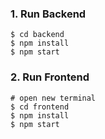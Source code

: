 
### 1. Run Backend

```
$ cd backend
$ npm install
$ npm start
```

### 2. Run Frontend

```
# open new terminal
$ cd frontend
$ npm install
$ npm start
```
